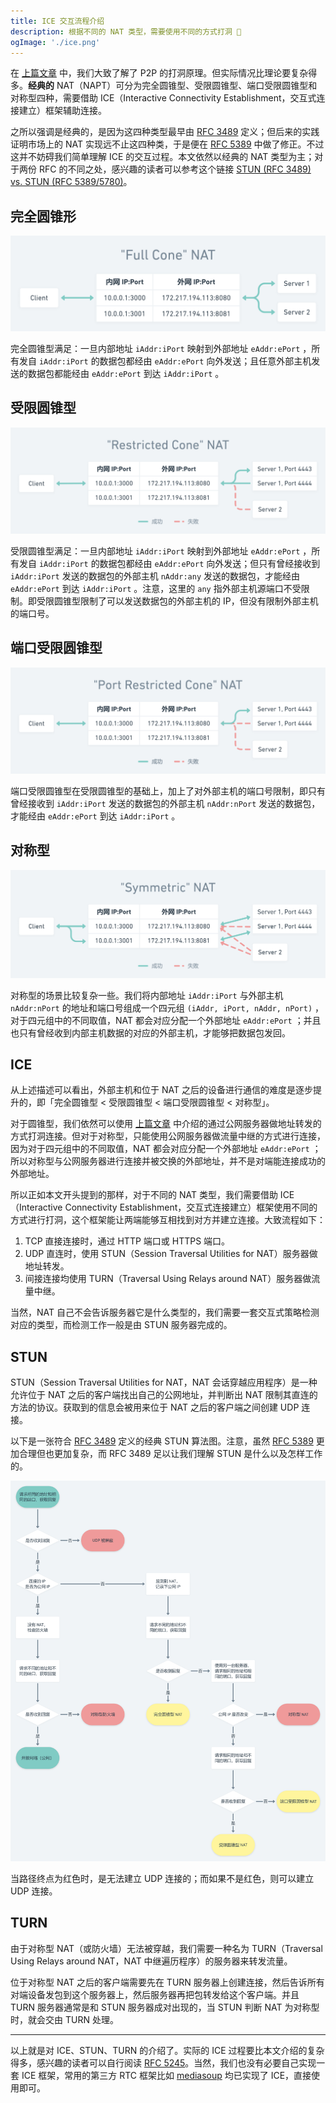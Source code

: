 ```yaml
---
title: ICE 交互流程介绍
description: 根据不同的 NAT 类型，需要使用不同的方式打洞 🤝
ogImage: './ice.png'
---
```


在 [上篇文章](https://webrtc.mthli.com/basic/p2p-hole-punching/) 中，我们大致了解了 P2P 的打洞原理。但实际情况比理论要复杂得多。**经典的** NAT（NAPT）可分为完全圆锥型、受限圆锥型、端口受限圆锥型和对称型四种，需要借助 ICE（Interactive Connectivity Establishment，交互式连接建立）框架辅助连接。

之所以强调是经典的，是因为这四种类型最早由 [RFC 3489](https://tools.ietf.org/html/rfc3489) 定义；但后来的实践证明市场上的 NAT 实现远不止这四种类，于是便在 [RFC 5389](https://tools.ietf.org/html/rfc5389) 中做了修正。不过这并不妨碍我们简单理解 ICE 的交互过程。本文依然以经典的 NAT 类型为主；对于两份 RFC 的不同之处，感兴趣的读者可以参考这个链接 [STUN (RFC 3489) vs. STUN (RFC 5389/5780)](https://netmanias.com/en/post/techdocs/6065/nat-network-protocol/stun-rfc-3489-vs-stun-rfc-5389-5780)。

## 完全圆锥形

![](./full-cone.png)

完全圆锥型满足：一旦内部地址 `iAddr:iPort` 映射到外部地址 `eAddr:ePort` ，所有发自 `iAddr:iPort` 的数据包都经由 `eAddr:ePort` 向外发送；且任意外部主机发送的数据包都能经由 `eAddr:ePort` 到达 `iAddr:iPort` 。

## 受限圆锥型

![](./restricted-cone.png)

受限圆锥型满足：一旦内部地址 `iAddr:iPort` 映射到外部地址 `eAddr:ePort` ，所有发自 `iAddr:iPort` 的数据包都经由 `eAddr:ePort` 向外发送；但只有曾经接收到 `iAddr:iPort` 发送的数据包的外部主机 `nAddr:any` 发送的数据包，才能经由 `eAddr:ePort` 到达 `iAddr:iPort` 。注意，这里的 `any` 指外部主机源端口不受限制。即受限圆锥型限制了可以发送数据包的外部主机的 IP，但没有限制外部主机的端口号。

## 端口受限圆锥型

![](./port-restricted-cone.png)

端口受限圆锥型在受限圆锥型的基础上，加上了对外部主机的端口号限制，即只有曾经接收到 `iAddr:iPort` 发送的数据包的外部主机 `nAddr:nPort` 发送的数据包，才能经由 `eAddr:ePort` 到达 `iAddr:iPort` 。

## 对称型

![](./symmetric.png)

对称型的场景比较复杂一些。我们将内部地址 `iAddr:iPort` 与外部主机 `nAddr:nPort` 的地址和端口号组成一个四元组 `(iAddr, iPort, nAddr, nPort)` ，对于四元组中的不同取值，NAT 都会对应分配一个外部地址 `eAddr:ePort` ；并且也只有曾经收到内部主机数据的对应的外部主机，才能够把数据包发回。

## ICE

从上述描述可以看出，外部主机和位于 NAT 之后的设备进行通信的难度是逐步提升的，即「完全圆锥型 < 受限圆锥型 < 端口受限圆锥型 < 对称型」。

对于圆锥型，我们依然可以使用 [上篇文章](https://webrtc.mthli.com/basic/p2p-hole-punching/) 中介绍的通过公网服务器做地址转发的方式打洞连接。但对于对称型，只能使用公网服务器做流量中继的方式进行连接，因为对于四元组中的不同取值，NAT 都会对应分配一个外部地址 `eAddr:ePort` ；所以对称型与公网服务器进行连接并被交换的外部地址，并不是对端能连接成功的外部地址。

所以正如本文开头提到的那样，对于不同的 NAT 类型，我们需要借助 ICE（Interactive Connectivity Establishment，交互式连接建立）框架使用不同的方式进行打洞，这个框架能让两端能够互相找到对方并建立连接。大致流程如下：

1. TCP 直接连接时，通过 HTTP 端口或 HTTPS 端口。
2. UDP 直连时，使用 STUN（Session Traversal Utilities for NAT）服务器做地址转发。
3. 间接连接均使用 TURN（Traversal Using Relays around NAT）服务器做流量中继。

当然，NAT 自己不会告诉服务器它是什么类型的，我们需要一套交互式策略检测对应的类型，而检测工作一般是由 STUN 服务器完成的。

## STUN

STUN（Session Traversal Utilities for NAT，NAT 会话穿越应用程序）是一种允许位于 NAT 之后的客户端找出自己的公网地址，并判断出 NAT 限制其直连的方法的协议。获取到的信息会被用来位于 NAT 之后的客户端之间创建 UDP 连接。

以下是一张符合 [RFC 3489](https://tools.ietf.org/html/rfc3489) 定义的经典 STUN 算法图。注意，虽然 [RFC 5389](https://tools.ietf.org/html/rfc5389) 更加合理但也更加复杂，而 RFC 3489 足以让我们理解 STUN 是什么以及怎样工作的。

![](./ice.png)

当路径终点为红色时，是无法建立 UDP 连接的；而如果不是红色，则可以建立 UDP 连接。

## TURN

由于对称型 NAT（或防火墙）无法被穿越，我们需要一种名为 TURN（Traversal Using Relays around NAT，NAT 中继遍历程序）的服务器来转发流量。

位于对称型 NAT 之后的客户端需要先在 TURN 服务器上创建连接，然后告诉所有对端设备发包到这个服务器上，然后服务器再把包转发给这个客户端。并且 TURN 服务器通常是和 STUN 服务器成对出现的，当 STUN 判断 NAT 为对称型时，就会交由 TURN 处理。

---

以上就是对 ICE、STUN、TURN 的介绍了。实际的 ICE 过程要比本文介绍的复杂得多，感兴趣的读者可以自行阅读 [RFC 5245](https://tools.ietf.org/html/rfc5245)。当然，我们也没有必要自己实现一套 ICE 框架，常用的第三方 RTC 框架比如 [mediasoup](https://github.com/versatica/mediasoup) 均已实现了 ICE，直接使用即可。
